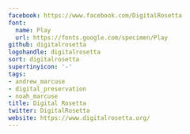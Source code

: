 ```yaml
---
facebook: https://www.facebook.com/DigitalRosetta
font:
  name: Play
  url: https://fonts.google.com/specimen/Play
github: digitalrosetta
logohandle: digitalrosetta
sort: digitalrosetta
supertinyicon: '-'
tags:
- andrew_marcuse
- digital_preservation
- noah_marcuse
title: Digital Rosetta
twitter: DigitalRosetta
website: https://www.digitalrosetta.org/
---
```

